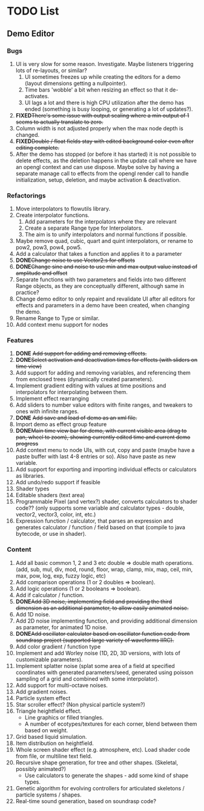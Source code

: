 TODO List
=========

Demo Editor
-----------

### Bugs
 
 1. UI is very slow for some reason.  Investigate.  Maybe listeners triggering lots of re-layouts, or similar?
     1. UI sometimes freezes up while creating the editors for a demo (layout dimensions getting a nullpointer).
     1. Time bars 'wobble' a bit when resizing an effect so that it de-activates.   
     1. UI lags a lot and there is high CPU utilization after the demo has ended (something is busy looping, or generating a lot of updates?).
 1. **FIXED**~~There's some issue with output scaling where a min output of 1 seems to actually translate to zero.~~
 1. Column width is not adjusted properly when the max node depth is changed. 
 1. **FIXED**~~Double / float fields stay with edited background color even after editing complete.~~
 1. After the demo has stopped (or before it has started) it is not possible to delete effects, as the deletion happens in the update call where we have an opengl context and can use dispose.
    Maybe solve by having a separate manage call to effects from the opengl render call to handle initialization, setup, deletion, and maybe activation & deactivation.


### Refactorings

 1. Move interpolators to flowutils library. 
 1. Create interpolator functions.
     1. Add parameters for the interpolators where they are relevant
     1. Create a separate Range type for Interpolators.
     1. The aim is to unify interpolators and normal functions if possible.  
 1. Maybe remove quad, cubic, quart and quint interpolators, or rename to pow2, pow3, pow4, pow5. 
 1. Add a calculator that takes a function and applies it to a parameter
 1. **DONE**~~Change noise to use Vector2:s for offsets~~
 1. **DONE**~~Change sine and noise to use min and max output value instead of amplitude and offset~~
 1. Separate functions with two parameters and fields into two different Range objects, as they are conceptually different, although same in practice?
 1. Change demo editor to only repaint and revalidate UI after all editors for effects and parameters in a demo have been
    created, when changing the demo.
 1. Rename Range to Type or similar.
 1. Add context menu support for nodes
 
 
### Features   

 1. **DONE** ~~Add support for adding and removing effects.~~
 1. **DONE**~~Select activation and deactivation times for effects (with sliders on time view)~~
 1. Add support for adding and removing variables, and referencing them from enclosed trees (dynamically created parameters).
 1. Implement gradient editing with values at time positions and interpolators for interpolating between them.
 1. Implement effect rearranging
 1. Add sliders to number value editors with finite ranges, and tweakers to ones with infinite ranges. 
 1. **DONE** ~~Add save and load of demo as an xml file.~~
 1. Import demo as effect group feature
 1. **DONE**~~Main time view bar for demo, with current visible area (drag to pan, wheel to zoom), showing currently edited time and current demo progress~~
 1. Add context menu to node UIs, with cut, copy and paste (maybe have a paste buffer with last 4-8 entries or so).
    Also have paste as new variable.
 1. Add support for exporting and importing individual effects or calculators as libraries.
 1. Add undo/redo support if feasible
 1. Shader types
 1. Editable shaders (text area)
 1. Programmable Pixel (and vertex?) shader, converts calculators to shader code?? (only supports some variable and calculator types - double, vector2, vector3, color, int, etc.)
 1. Expression function / calculator, that parses an expression and generates calculator / function / field based on that (compile to java bytecode, or use in shader).

  
### Content  
  
 1. Add all basic common 1, 2 and 3 etc double => double math operations. (add, sub, mul, div, mod, round, floor, wrap, clamp, mix, map, ceil, min, max, pow, log, exp, fuzzy logic, etc)  
 1. Add comparison operations (1 or 2 doubles => boolean).  
 1. Add logic operations (1 or 2 booleans => boolean).  
 1. Add if calculator / function.  
 1. **DONE**~~Add 3D noise, implementing field and providing the third dimension as an additional parameter, to allow easily animated noise.~~
 1. Add 1D noise.
 1. Add 2D noise implementing function, and providing additional dimension as parameter, for animated 1D noise.
 1. **DONE**~~Add oscillator calculator based on oscillator function code from soundrasp project (supported large variety of waveforms IIRC).~~
 1. Add color gradient / function type
 1. Implement and add Worley noise (1D, 2D, 3D versions, with lots of customizable parameters).
 1. Implement splatter noise (splat some area of a field at specified coordinates with generated parameters/seed, generated using poisson sampling of a grid and combined with some interpolator).
 1. Add support for multi-octave noises.
 1. Add gradient noises.
 1. Particle system effect     
 1. Star scroller effect? (Non physical particle system?)     
 1. Triangle heightfield effect.
     * Line graphics or filled triangles.
     * A number of ecotypes/textures for each corner, blend between them based on weight.
 1. Grid based liquid simulation.
 1. Item distribution on heightfield.
 1. Whole screen shader effect (e.g. atmosphere, etc). 
    Load shader code from file, or multiline text field.  
 1. Recursive shape generation, for tree and other shapes.  (Skeletal, possibly animated?)
     * Use calculators to generate the shapes - add some kind of shape types.
 1. Genetic algorithm for evolving controllers for articulated skeletons / particle systems / shapes.   
 1. Real-time sound generation, based on soundrasp code?      
 
 
 